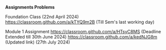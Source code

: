 **Assignments Problems**

Foundation Class (22nd April 2024)<br>
https://classroom.github.com/a/kTYQ9m2B (Till Sem's last working day)

Module 1 Assignment <be>
https://classroom.github.com/a/HTsyC8MS (Deadline Extended till 30th June 2024)
https://classroom.github.com/a/kedNJG8m (Updated link) (27th July 2024)
